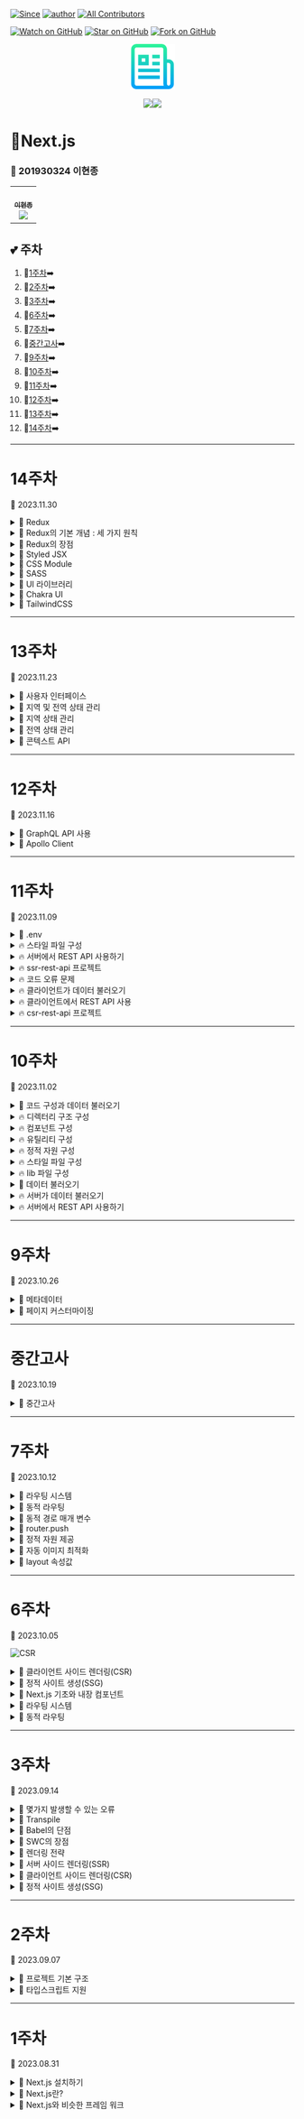 [![Since](https://img.shields.io/badge/since-2023.08.31-333333.svg?style=flat-square)](https://github.com/Brem0827/Tech-Stack)
[![author](https://img.shields.io/badge/author-Brem0827-0066FF.svg?style=flat-square)](https://github.com/Brem0827/Tech-Stack)
[![All Contributors](https://img.shields.io/badge/all_contributors-2-orange.svg?style=flat-square)](#Tech-Stack)

[![Watch on GitHub](https://img.shields.io/github/watchers/Brem0827/Tech-Stack.svg?style=social)](https://github.com/Brem0827/Tech-Stack/watchers)
[![Star on GitHub](https://img.shields.io/github/stars/Brem0827/Tech-Stack.svg?style=social)](https://github.com/Brem0827/Tech-Stack/stargazers)
[![Fork on GitHub](https://img.shields.io/github/forks/Brem0827/Tech-Stack.svg?style=social)](https://github.com/Brem0827/Tech-Stack/network/members)

<div align="center">
  <a href="https://github.com/othneildrew/Best-README-Template">
    <img src="./image/logo.png" alt="Logo" width="80" height="80">
  </a>

<img src="https://img.shields.io/badge/React-61DAFB?style=for-the-badge&logo=React&logoColor=black"><img src="https://img.shields.io/badge/Next.js-000000?style=for-the-badge&logo=Next.js&logoColor=white">

</div>

# 🏃Next.js
### 📔 201930324 이현종

<table align="center">
    <tr>
        <td align="center">
	    <a href="https://github.com/Brem0827">
	    	<img src="https://avatars.githubusercontent.com/u/62270266?v=4?s=100" width="100px;" alt=""/>
				<br/>
					<sub>
					<b>이현종</b>
				<br/>
	    	<img src="https://us-central1-progress-markdown.cloudfunctions.net/progress/100"/>
	        </sub>
	    </a>
	</td>
    </tr>
</table>

💕 주차
---
1. 💭[1주차](#1주차)➡️
2. 💭[2주차](#2주차)➡️
3. 💭[3주차](#3주차)➡️
4. 💭[6주차](#6주차)➡️
5. 💭[7주차](#7주차)➡️
6. 💭[중간고사](#중간고사)➡️
7. 💭[9주차](#9주차)➡️
8. 💭[10주차](#10주차)➡️
9. 💭[11주차](#11주차)➡️
10. 💭[12주차](#12주차)➡️
11. 💭[13주차](#13주차)➡️
12. 💭[14주차](#14주차)➡️

---
# 14주차

🔋 2023.11.30

<details><summary>💬 Redux </summary>

- JavaScript(자바스트립트) 상태관리 라이브러리이다.

</details>

<details><summary>💬 Redux의 기본 개념 : 세 가지 원칙 </summary>

## Single source of truth

- 동일한 데이터는 항상 같은 곳에서 가지고 온다.

- 즉, 스토어라는 하나뿐인 데이터 공간이 있다는 의미이다.

## State is read-only

- 리액트에서는 setState 메소드를 활용해야만 상태 변경이 가능하다.

- 리덕스에서도 액션이라는 객체를 통해서만 상태를 변경할 수 있다.

## Changes are made with pure functions

- 변경은 순수함수로만 가능하다.

- 리듀서와 연관되는 개념이다.

- Store(스토어) – Action(액션) – Reducer(리듀서)

</details>

<details><summary>💬 Redux의 장점 </summary>

- 상태를 예측 가능하게 만든다. (순수함수를 사용하기 때문)

- 유지보수 (복잡한 상태 관리와 비교)

- 디버깅에 유리 (action과 state log 기록 시) → redux dev tool (크롬 확장)

- 테스트를 붙이기 용의 (순수함수를 사용하기 때문)

</details>

<details><summary>💬 Styled JSX </summary>

- 새로운 스타일링 언어를 배우지 않고 자바스크립트와 CSS규칙을 함께 사용

- Styled JSX는 CSS-in-JS 라이브러리, 즉 CSS 속성 지정을 위해 자바스크립트를 사용할 수 있는 라이브러리 입니다.

```jsx

export default function Button(props) {
    return(
        <>
            <button className="button">{props.children}</button>
            <style jsx>
                {`
                    .button {
                        padding: 1em;
                        border-radius: 1em;
                        border: none;
                        background: green;
                        color: white;
                    }
                `}
            </style>
        </>
    )
}

```

</details>

<details><summary>💬 CSS Module </summary>

- 자바스크립트 코드 안에서 정의한 CSS 규칙은 실행 도중 또는 컴파일 시점에 CSS로 변환됩니다.

- 변환 시점은 사용하는 라이브러리나 설정에 따라 다릅니다.

- 대부분의 CSS-in-JS 라이브러리는 IDE나 코드 편집기 등의 개발 도구에 대한 지원이 부족합니다.

- 문법 하이라이팅, 자동 완성, 린팅 등의 기능을 제공하지 않기 때문에 개발자가 불편함을 겪을 수 있습니다.

- 또한 CSS-in-JS 방식을 사용하면 코드 내에서 CSS에 대한 의존성이 점점 더 커지기 떄문에 애플리케이션 번들이 더 커지고 느려지기 쉽습니다.

- 서버가 미리 CSS 규칙을 생성해놓아도 클라이언트에서 리액트 하이드레이션이 끝나면 CSS 규칙을 재생성 해야합니다.

## 자동으로 접두사 추가

- Can I Use 에서 가져온 값을 이용해서 CSS 규칙에 벤더별 접두사를 붙여줍니다.

## 모든 브라우저에서의 플렉스박스 버그 수정

- PostCSS는 커뮤니티에서 엄선한 플렉스박스 이슈를 참고하여 모든 브라우저에서 플렉스박스가 올바르게 작동할 수 있도록 몇 가지 기능을 추가하였습니다.

## IE11 호환성

- PostCSS 컴파일은 새로운 CSS 기능들을 컴파일해서 IE11과 같이 오래된 브라우저에서도 사용할 수 있도록 해줍니다.

- 물론 모든 것을 다 컴파일해주지는 않습니다.

</details>

<details><summary>💬 SASS </summary>

- Styled JSX나 CSS Module과 마찬가지로 Next.js는 기본적으로 SASS를 지원합니다.

- 다만 패키지를 설치해야지만 사용 가능합니다

```jsx

import styles from '../styles/Home.module.scss'

export default function Home() {
    return (
        <div className={StyleSheet.homepage}>
            <h1> Welcome to the CSS Modules example</h1>
        </div>
    );
}

```

```css

.button-danger {
  @extend .button-default;
  color: white;
}

&.danger {
  color:white
}

```

</details>

<details><summary>💬 UI 라이브러리 </summary>

- UI 라이브러르, 프레임워크, 유틸리티 기능이 필수는 아닙니다.

- UI 라이브러리의 핵심은 많이 사용하는 기능을 추상화하고 서로 다른 UI 간에도 코드 재사용을 최대화하며, 생산성을 향상시키고 테스트할 뿐만 아니라 UI 컴포넌트에 테마를 적용할 수 있도록 하는 것 입니다.

</details>

<details><summary>💬 Chakra UI </summary>

## 접근성

- 버튼, 모달, 입력 등과 같이 다양한 내장 컴포넌트를 제공하므로 접근하기 쉽습니다.

## 테마

- 레이브러리에서 버튼의 기본 배경색, 모서리 곡률, 패딩 등에 관한 기본 테마를 제공합니다.

- Chakra UI의 내장함수를 사용해서 라이브러리의 컴포넌트와 스타일이나 기본 테마를 변경할 수 있습니다.

## 밝은/어두운 테마

- 밝은 테마와 어두운 테마 모두 지원하며 시스템 설정에 따라 테마를 적용할 수 이씁니다.

## 조합

- Chakra UI의 기본 컴포넌트들을 조립해서 다 많은 컴포넌트를 만들 수 있습니다.

- 라이브러리를 사용해서 마치 레고 블록을 조립하듯 새로운 컴포넌트를 만들 수 있습니다.

## 타입스크립트 지원

- 타입스크립트로 작성되었으며 개발자에게 최고의 개발 경험을 제공합니다.

</details>

<details><summary>💬 TailwindCSS </summary>

## 프레임워크 독립성

- 리액트, 뷰, 앨귤러와 같은 프레임워크나 순수한 HTML 및 자바스크립트에서도 사용할 수 있습니다.

## 테마

- Chakra UI와 마찬가지로 TailwindCSS의 변수값을 조절하여 여러분만의 디자인을 만들 수 있습니다.

## 밝은/어두운 테마 지원

- <html> 요소의 특정 CSS 클래스를 수정해서 어두운 테마를 쉽게 적용하고 해제할 수 있습니다.

## 높은 수준의 최적화

- TailwindCSS에는 많은 CSS 클래스가 있지만 빌드 시점에 사용하지 않는 클래스는 제거됩니다.

## 모바일 지원

- CSS 클래스의 접두사를 활용하여 모바일, 데스크톱, 태블릿 화면에서 원하는 규칙을 지정할 수 있습니다.

</details>

---
# 13주차

🔋 2023.11.23

<details><summary>💬 사용자 인터페이스 </summary>

- 사람(사용자)과 사물 또는 시스템, 기계, 컴퓨터 프로그램 등 사이에서 의사소통을 할 수 있도록 일시적 또는 영구적인 접근을 목적으로 만들어진 물리적, 가상적 매개체

</details>

<details><summary>💬 지역 및 전역 상태 관리 </summary>

- 상태는 동적 정보의 일종입니다.

* 높은 수준의 상호 작용이 가능한 UI 구현합니다.

* 더 뛰어난 UX 개발을 하기 위한 필수 요소 입니다.

- 최신 웹 앱 에서는 UI가 상태를 사용하고 관리하는 경우가 많이 있습니다.

* 밝은 테마에서 어두운 테마로 변경

* 배송 주소를 변경함으로써 폼의 상태를 변경

* 버튼 클릭 만으로 앱의 상태를 변하게 할 수도 있습니다.

- 리액트 앱의 상태 관리가 어려운 것은 데이터의 흐름이 단방향이라는 것 입니다.

- 부모 컴포넌트는 자식에게 속성의 형태로 상태를 전달할 수 있지만, 반대로 자식이 부모에게는 상태를 전달할 수 없습니다.

- 지역 상태는 클래스 컴포넌트나 훅을 사용해서 별다른 어려움 없이 관리할 수 있지만, 전역 상태는 단방향 데이터 흐름 때문에 관리하기가 힘듭니다.

</details>

<details><summary>💬 지역 상태 관리 </summary>

- 지역 상태 관리에 있어서 애플리케이션의 상태는 컴포넌트 스코프 상태를 의미합니다.

- 특정 컴포넌트 안에서만 관리되는 상태를 뜻합니다.

- 다른 컴포넌트들과 데이터를 공유하지 않습니다.

```jsx

import React, {useState} from "react";

function Counter({ initialCount }) {
    const [count, setCount] = useState(initialCount);

    return(
        <div>
            <b>Count isL {count}</b> <br/>
            <button onClick={() => setCount(count + 1)} >
                Increment +
            </button>
            <button onClick={() => setCount(count - 1)} >
                Decrement -
            </button>
        </div>
    )
}

export default Counter;

```

## 아톰 컴포넌트

- 비교적 작은 크기로 가장 흔하게 접할수 있는 컴포넌트 입니다.

## 로딩 상태

- 클라이언트 측에서 외부 데이터를 읽어올 때, 아직 데이터를 다 가져오지 못한 상황 입니다.

- 즉, 전송한 HTTP 요청이 아직 다 끝나지 않은 상태입니다.

- 이런 경우 일반적으로 로딩 상태값을 true로 설정하고, 전송 요청이 끝날 때까지 UI에 스피너 아이콘 등을 표시할 수 있습니다.

</details>

<details><summary>💬 전역 상태 관리 </summary>

- 전역 상태는 여러 컴포넌트가 공유하는 상태를 의미합니다.

- 어떤 컴포넌트라도 접근 및 수정이 가능한 상태입니다.

- Vue.js나 Angular와는 다르게 React는 데이터의 흐름이 단방향입니다.

</details>

<details><summary>💬 콘텍스트 API </summary>

- 콘텍스트 API는 특정 콘텍스트 내의 모든 컴포넌트 간에 데이터를 공유할 수 있는 매우 직관적인 방법을 제공합니다.

- 명시적으로 다른 컴포넌트에 속성값 형태로 데이터를 전달할 필요도 없고 심지어 자식 컴포넌트가 부모 컴포넌트에게 데이터를 공유할 수도 있습니다.

</details>

---
# 12주차

🔋 2023.11.16

<details><summary>💬 GraphQL API 사용 </summary>

- GraphQL은 API에서 사용할 수 있는 질의 언어로, REST나 SOAP 같은 방식과는 다른 새로운 관점으로 API 데이터를 다룹니다.

- GraphQL을 사용하면 꼭 필요한 데이터만 불러오도록 지정할 수 있으며 한 번의 요청으로 여러 곳의 데이터를 불러올 수 있습니다.

- 사용할 데이터에 대해 정적이면서도 강력한 타입 시스템을 제공하는 등 여러 가지 장점을 지니고 있습니다.

</details>

<details><summary>💬 Apollo Client </summary>

- GraphQL와, 클라이언트를 연결해주는 Node.js 패키지

- 프론트엔드에서 다뤄지는 여러가지 데이터를 graphql을 사용해 DB에서 가져올 수 있도록 해줍니다.

- `npm i graphql @apollo/client`

</details>

---
# 11주차

🔋 2023.11.09

<details><summary>💬 .env </summary>

- .env 파일은 절대 커밋하면 안 됩니다.

- .env 파일에는 중요한 개인 정보가 들어있는 경우가 많기 때문에 버전 관리 시스템 등에 이 파일을 업로드 하지 않아야 합니다.

- 특정 파일이 시스템에 업로드되지 않도록 관리해주는 .gitignore .dockerignore과 같은 파일을 통해 중요한 파일이 배포되거나 커밋되지 않도록 미리 설정해두기 바랍니다.

</details>

<details><summary>🔥 스타일 파일 구성 </summary>

- 스타일 파일은 앱에서 어떤 스타일 관련 기술을 사용하는가에 따라 구성이 달라집니다.

- Emotion, styled-components, JSS와 같은 CSS-in-JS 프레임워크의 경우 컴포넌트별로 스타일 파일을 만듭니다.

- 이렇게 하면 스타일 변경도 쉽습니다.

- 만일 컬러 팔레트, 테마, 미디어 쿼리와 같은 공통 스타일의 경우는 styles/ 디렉토리를 사용합니다.

</details>

<details><summary>🔥 서버에서 REST API 사용하기 </summary>

- REST API를 호출할 때는 퍼블릭 API를 호출할 것인지 아니면 프라이빗 API를 호출할 것 인지를 먼저 알아야 합니다.

- Public API는 어떤 인증이나 권한도 필요 없으며, 누구나 호출할 수 있습니다.

- Private API는 호출 전 반드시 인증과 권한 검사 과정을 거쳐야 합니다.

- 이 밖에 API들도 어떻게 인증과 권한 검사 과정을 거치는지 반드시 확인해야 합니다.

</details>

<details><summary>🔥 ssr-rest-api 프로젝트 </summary>

- Axios 패키지를 추가

- Public API를 호출하여 몇몇 상용자의 이름과 ID를 표시

- 사용자의 이름을 클릭하면 세부 페이지로 이동해서 사용자 정보를 자세히 볼 수 있도록 만듭니다.

- page/indes.js 페이지를 97페이지의 코드처럼 수정합니다.

</details>

<details><summary>🔥 코드 오류 문제 </summary>

- 98페이지까지 코딩을 해도 오류가 나는이유는 몇가지 작업을 더 해줘야 하는데, 교재에 설명이 빠져 있었습니다.

- 사용자 상세 페이지는 pages/users/[username].js 파일을 만들고, 사용자 데이터를 불러오도록 만듭니다.

- 사용자 데이터는 https://localhost:3000/api/04/users/[username]으로 가져올 수 있는데, 여기서 [username]은 가져올 사용자 이름이 있는 경로 매개변수 입니다.

</details>

<details><summary>🔥 클라이언트가 데이터 불러오기 </summary>

- 동적 웹 애플리케이션에서는 클라이언트가 데이터를 불러오는경우가 많습니다.

- 그러나 서버가 데이터를 불러오는 것이 좀 더 안전합니다.

- API 엔드포인트 주소, 매개변수 값, HTTP 헤더, 인증 토큰 값 등 중요한 정보가 외부에 노출되지 않기 때문입니다.

* 브라우저에서 HTTP요청을 보낼 때는 반드시 다음 사항을 지켜야 합니다,

- 믿을 수 있는 곳에만 HTTP요청을 보내야 합니다.

- SSL 인증서를 통해 안전하게 접근할 수 있는 곳의 HTTP API만 사용해야 합니다.

- 브라우저에서 원격 데이터베이스에 직접 연결해서는 안 됩니다.

</details>


<details><summary>🔥 클라이언트에서 REST API 사용 </summary>

- getServerSideProps나 getStaticProps 함수 내에서 REST API를 호출하면 서버가 데이터를 가져오지만, 그 외의 컴포넌트 내에서 데이터를 불러오는 작업은 클라이언트가 실행합니다.

- 클라이언트는 주로 두 가지 시점에 데이터를 불러옵니다.

- 바로 컴포넌트가 마운트 된 후와 특정 이벤트가 발생한 후 입니다.

</details>

<details><summary>🔥 csr-rest-api 프로젝트 </summary>

- 새로운 Next를 만들어 클라이언트가 API를 호출하도록 변경합니다.

- pages/index.js파일을 105페이지 코드와 같이 수정합니다.

- 서버에서 API를 호출할 때와 다른 부분

1. 첫 번째: return 안을 보면 'Loading uses...'문자열만 가지고 있습니다.

- HomePage 컴포넌트의 초기 상태 입니다.

2. 두 번째: 리액트 하이드레이션이 일어난 후에야 사용자 목록을 볼 수 있습니다.

- 클라이언트는 컴포넌트가 마운트된 후에 브라우저의 fetch API를 사용해서 HTTP 요청을 보냅니다.

- 사용자 상세 페이지를 다음 순서대로 만들어 봅니다.

- pages/users/[username].js 파일생성 -> getServerSideProps 함수 만들기 -> 경로 매개변수[username]과 .env 인증 토큰 값 가져오기

* 이 코드의 문제점

1. 교차 출처 리소스 공유(CORS)는 브라우저에서 제공하는 보안 기능으로, 서로 다른 도메인에 API 요청을 보낼 때 발생할 수 있는 여러 가지 보안 위험을 제어합니다. -> 서버에서 데이터를 불러오는 경우 이런 문제는 발생하지 않습니다.

- 지금은 로컬에서 실행되기 때문에 CORS문제가 발생하지 않는 것 입니다.

- 원격 서버에서 데이터를 가져오는 경우 CORS 문제가 쉽게 발생합니다.

2. 클라이언트에서 인증 토큰을 노출한다는 점 입니다.

- Network 탭을 보면 특정 엔드포인트로 보낸 HTTP 요청을 볼 수 있습니다.

- 이 요청의 헤더를 보면 평문으로된 인증 토큰 값을 확인할 수 있습니다.

</details>

---
# 10주차

🔋 2023.11.02

<details><summary>💬 코드 구성과 데이터 불러오기 </summary>

- 아토믹 디자인 원칙에 따른 컴포넌트 구성

- 유틸리티 구성

- 정적 자원 구성

- 스타일 파일 구성

- lib 파일 구성

- 서버에서 REST API를 사용하는 방법

- 클라이언트에서 REST API를 사용하는 방법

- 클라이언트 및 서버에서 Apollo를 이용하여 GraphQL API를 사용하는 방법

</details>

<details><summary>🔥 디렉터리 구조 구성 </summary>

- Next.js에서는 특정 파일과 디렉터리가 지정된 위치에 있어야 합니다.

- _app.js나 _document.js 파일, pages/와 public/ 디렉터리 등이 그렇습니다.

- node_modules/: Next.js 프로젝트의 의존성 패키지를 설치하는 디렉터리

- pages/: 웹 애플리케이션의 페이지 파일을 저장하고 라우팅 시스템을 만드는 디렉터리

- public/: 컴파일된 CSS 및 자바스크립트 파일, 이미지, 아이콘 등의 정적 자원을 저장하고 제공하는 디렉터리

- styles/: 스타일링 포맷(CSS, SASS, LESS 등)과 관계없이 스타일링 모듈을 저장하는 디렉터리

</details>

<details><summary>🔥 컴포넌트 구성 </summary>

- 컴포넌트들을 세 가지로 분류하고 각 컴포넌트와 관련된 스타일 및 테스트 파일을 같은 곳에 두어야 합니다.

- 코드를 더 효율적으로 구성하기 위해 아토믹 디자인 원칙에 따라 각 컴포넌트를 서로 다른 수준의 디렉터리에 둡니다.

- 여기서는 컴포넌트를 다음과 같이 네 가지 종류로 나눕니다.

# atoms

- 코드에서 사용되는 가장 기본적인 컴포넌트들 입니다.

- button, input, p와 같은 표준 HTML 요소를 감싸는 용도로 사용되거나, 애니메이션 또는 컬러 팔레트 등과 같은 용도로 사용되는 컴포넌트를 이곳에 저장합니다.

# molecules

- atoms에 속한 컴포넌트 여러 개를 조합하여 좀 더 복잡한 구조를 만드는 컴포넌트들입니다.

- 유틸리티 기능들은 많이 사용되지 않습니다.

# organisms

- molecules와 atoms를 섞어서 더 복잡한 구조의 컴포넌트를 만듭니다.

# templates

- 일종의 페이지 스켈레톤으로, 어디에 organisms, atom, molecules를 배치할지 결정해서 사용자가 접근할 수 있는 페이지를 만듭니다.

</details>

<details><summary>🔥 유틸리티 구성 </summary>

- 컴포넌트를 만들지 않는 코드 파일도 있습니다.

- 이런 파일을 흔히 유틸리티 스크립트라고 하며, 다양한 목적으로 사용할 수 있습니다.

- 유틸리티 함수는 utility/ 디렉터리 아래에 저장하고, 함수 각각을 목적에 맞게 서로 다른 파일로 구분하는 것이 좋습니다.

- 유틸리티 함수들을 각각의 목적에 맞게 서로 다른 파일로 구분할 수 잇습니다.

- 이렇게 하면 개발할 때 필요한 유틸리티 함수를 불러와서 사용하기도 쉽습니다.

</details>

<details><summary>🔥 정적 자원 구성 </summary>

- Next.js에서는 정적 파일을 쉽게 제공할 수 있습니다.

- 제공할 파일을 public/ 디렉터리 아래에 두면 나머지는 프레임워크가 알아서 해주기 때문입니다.

- icons/ 디렉터리는 주로 웹 앱 매니페스트 아이콘을 제공할 용도로 사용됩니다.

- 웹 앱 매니페스트는 JSON 파일로, 앱의 이름이나 모바일 기기에 앱을 설치할 때 표시할 아이콘과 같이 프로그레시브 웹 앱에 관한 유용한 정보를 가지고 있습니다.

- 일반적인 웹 사이트에서는 다음과 같은 정적 자원을 사용합니다.

* 이미지

* 컴파일한 자바스크립트 파일

* 컴파일한 CSS 파일

* 아이콘(favicon 및 웹 앱 아이콘)

* manifest.json, robot.txt등의 정적 파일

</details>

<details><summary>🔥 스타일 파일 구성 </summary>

- 스타일 파일은 Next.js 애플리케이션에서 어떤 스타일 관련 기술을 사용하는가에 따라 그 구성이 달라집니다.

- CSS-in-JS 프레임워크의 경우 컴포넌트별로 스타일 파일을 만듭니다. 그래서 스타일을 변경하기도 쉽습니다.

</details>

<details><summary>🔥 lib 파일 구성 </summary>

- lib 파일은 서드파티 라이브러리를 감싸는 스크립트를 지칭하는 말입니다.

- 유틸리티 스크립트는 범용이기 때문에 컴포넌트나 라이브러리에서 가져다 쓸 수 있지만 lib 파일은 특정 라이브러리에 특화된 것입니다.

</details>

<details><summary>💬 데이터 불러오기 </summary>

- Next.js에서는 클라이언트와 서버 모두에서 데이터를 불러올 수 있습니다.

- 서버는 두 가지 상황에서 데이터를 불러올 수 있습니다.

- 정적 페이지를 만들 때 getStaticProps 함수를 사용해서 빌드 시점에 데이터를 불러올 수 있으며 서버가 페이지를 렌더링할때 getServerSideProps를 통해 실행 도중 데이터를 불러올 수도 있습니다.

- 애플리케이션은 데이터베이스, 검색 엔진, 외부 API, 파일시스템 등과 같이 수많은 외부 소스에서 데이터를 가져올 수 있습니다.

</details>

<details><summary>🔥 서버가 데이터 불러오기 </summary>

- Next.js에서는 서버가 내장 getStaticProps와 getServerSideProps 함수를 사용해서 데이터를 불러올 수 있습니다.

- Node.js는 웹 브라우저와 달리 자바스크립트 fetch API를 제공하지 않기 때문에 서버에서는 두 가지 방법으로 HTTP 요청을 만들고 처리할 수 있습니다.

- Node.js의 내장 HTTP 라이브러리를 사용할 수 있습니다.

- HTTP 클라이언트 라이브러리를 사용할 수 있습니다.

</details>

<details><summary>🔥 서버에서 REST API 사용하기 </summary>

- REST API를 호출할 때는 퍼블릭 API를 호출할 것인지 아니면 프라이빗 API를 호출할 것 인지를 먼저 알아야 합니다.

</details>

---
# 9주차

🔋 2023.10.26

<details><summary>💬 메타데이터 </summary>

- 페이스북의 오픈 그래프처럼 공유 자료를 카드 형태로 보내려면 몇가지 메타데이터를 추가해야 합니다.

- Next.js에서는 내장 Head 컴포넌트를 제공하여 이런 메타 데이터를 쉽게 다를 수 있습니다.

- 어떤 컴포넌트에서든 HTML 페이지의 <Head> 내부 데이터를 변경, 추가, 삭제 할 수 있습니다.

</details>

<details><summary>💬 페이지 커스터마이징 </summary>

- HTML을 클라이언트에 보내기 전에 특정 작업을 처리해야 하는 경우는 pages/ 디렉토리 안에 있는 _app.js와 _document.js 페이지를 이용합니다.

## _app.js

## _document.js

- Next 페이지에서는 <html>, <head>, <body>와 같은 기본적인 HTML 태그를 정의 할 필요가 없습니다.

- Head 컴포넌트에서 이 태그를 제공하고 있습니다.

- pages/_document.js 파일로 기능을 확장할 수 있습니다.

- NextScript는 리액트 하이드레이션과 같은 작업을 처리할 수 있는 커스텀 스크립트가 위치하는 곳 입니다.

- document.js는 페이지를 수정할 때 이 네가지를 반드시 불러와야 합니다.

</details>


---
# 중간고사

🔋 2023.10.19

<details><summary>💬 중간고사 </summary>

- 50분동안 시험 (1~2반 동시 시험)

- ChatGPT & 메신저 금지 (F처리)

- 코드 동작 하지않아도 작성 (부분점수 O)

- 오류 발생시 어떤 오류가 나는지 작성 및 해결방안 작성 (가점 O)

- 주석 작성 (가점 O)

- 배운 내용 중 출제

- 리액트 응용 가능성 다수

</details>

---
# 7주차

🔋 2023.10.12

<details><summary>💬 라우팅 시스템 </summary>

- React의 React Router, Reach Router 등은 클라이언트 라우팅만 구현할 수 있습니다.

- Next는 파일시스템 기반 페이지와 라우팅을 합니다.

- 페이지는 /pages 디렉토리 안의 *.js *.jsx *.ts *.tsx 파일에서 export한 React 컴포넌트 입니다.

* 일반적인 경로

- pages/index.js
-> localhost:3000/

- pages/blog/index.js
-> localhost:3000/blog

* 중첩라우팅

- pages/blog/first-post.js
-> localhost:3000/blog/first-post

- pages/dashboard/settings/username.js
-> localhost:3000/dashboard/settings/username

</details>

<details><summary>💬 동적 라우팅 </summary>

- /pages/posts/[slug].js 파일을 생성하고 다음과 같이 useRouter를 사용하면 파라미터를 사용할 수 있습니다.

- 대괄호는 반드시 사용해야 하고, slug는 pid, category 등 원하는 것을 넣으면 됩니다.

- useRouter 훅을 통해 해당 router 정보를 불러오거나, router.query 내에 설정한 변수와 변수 값을 확인 할 수있습니다.

- 동적인 라우팅 규칙을 만들려면 [slug].js 파일이 필요합니다.

- [slug].js는 매개 변수로 사용되며, 주소창에서 입력하는 값을 모두 받을 수 있습니다.

- 동적 라우팅 규칙을 중첩할 수도 있습니다.

- getServerSideProps와 getStaticProps 함수는 반드시 객체를 반환해야 합니다.

- 함수가 반환한 값을 페이지에서 사용할 때는 함수가 반환한 객체의 props 속성 값을 사용해야 합니다.

```tsx

impoer { useRouter } from 'next/router'

export default function Posts() {
  const router = useRouter();
  const { pid } = router.query;
  return <p>Post: {pid}</p>;
}

```

</details>

<details><summary>💬 동적 경로 매개 변수 </summary>

```js

<Link href='/blog/2023-10-12/happy-new-year'>Read post</Link>
<Link href='/blog/2023-10-12/match-update'>Read post</Link>
<Link href='/blog/2023-10-12/i-love-nextjs'>Read post</Link>

```

```js

<Link
  ref={{
    pathname: '/blog/[date]/[slug]'
    query: {
      date: '2023-10-12'
      slug: 'daelim'
      foo: 'bar'
    }
  }}
  >
  Read post
  </Link>

```

</details>

<details><summary>💬 router.push </summary>

- Link 컴포넌트 대신 useRouter Hook을 사용해서 다른 페이지로 이동할 수 있습니다.

- 로그인을 한 사용자만 접근할 수 있는 페이지를 위한 useAuth라는 훅이 있다고 가정합시다.

- 사용자가 로그인 하지 않았다면 useRouter 훅을 사용해서 로그인 페이지로 이동시킵니다.

- router.push 메서드를 사용해서 로그인 페이지로 이동

- Link 컴포넌트와는 다르게 연결된 페이지를 미리 불러오지 못합니다.

- 클라이언트에서 네비게이션 구현에 router.push를 사용하는 것은 추천하지 않습니다.

</details>

<details><summary>💬 정적 자원 제공 </summary>

- 정적 자원은 미지미, 폰트, 아이콘, 컴파일한 CSS 또는 JS 파일과 같이 동적으로 변하지 않는 모든 종류의 파일을 의미합니다.

- 이러한 정적 자원은 /public 디렉터리 안에 저장하는 방식으로 클라이언트에 쉽게 제공합니다.

- 정적 자원중 이미지 파일은 SEO에 많은 영향을 미칩니다.

- 불러오는데 많은 시간이 걸리고, 불러온 후에도 이미지 주변의 레이아웃이 변경되는 등 UX 관점에서 좋지 않은 영향을 줍니다.

- 이를 누적 레이아웃 이동 이라고 합니다.

- Image 컴포넌트를 사용해서 이와 같은 CLS 문제를 해결합니다.

</details>

<details><summary>💬 자동 이미지 최적화 </summary>

- Next.js 10부터는 Image 컴포넌트를 사용해서 이미지를 자동으로 최적화 할 수 있습니다.

- Next.js가 이 기능을 제공하기 전에는 외부 도구를 사용해서 모든 이미지를 최적화 하고 HTML의 모든 <img> 태그에 복잡한 srcset 속성값을 지정해서 화면 크기별로 이미지를 조정했습니다.

- 이미지 최적화 기능을 사용하면 이미지를 Webp와 같은 최신 이미지 포맷으로 제공할 수 있습니다.

- 최신 포맥을 지원하지 않는 브라우저의 경우에는 png나 jpeg와 같은 예전 이미지 포맷도 제공합니다.

- 필요한 경우 이미지 크기를 조정할 수도 있습니다.

- 특히 클라이언트가 이미지를 요구할 때 최적화 작업을 한다는 장점이 있습니다.

- 따라서 Unplash나 Pexel과 같은 외부 미이지 서비스로 이미지를 제공할 수 있습니다.

```js

module.exports = {
  images: {
    domains: ['images.unsplash.com']
  }
}

```

</details>

<details><summary>💬 layout 속성값 </summary>

- fixed : 이미지의 크기를 지정하면 화면의 크기와 상관 없이 이미지 크기를 유지합니다.

- responsive : HTML img 태그와 같습니다. 이미지 크기를 지정하면 더 크거나 작은 화면에서도 이미지 크기를 조절하지 않고 지정한 대로 유지합니다.

- intrinsic : fixed와 responsive를 절반씩 수용합니다. 크기가 작은 화면에서는 이미지 크기를 조절하지만 이미지 보다 큰 화면에서는 이미지 크기를 조절하지 않습니다.

- fill : 부모 요소의 가로와 세로 크기에 따라 이미지를 늘립니다. layout에 fill을 지정한 경우 width와 height 속성값을 함께 지정할 수 없습니다. fill을 사용하는 것과 width / height 속성을 지정하는 것중 하나만 가능합니다.

</details>

---
# 6주차

🔋 2023.10.05

![CSR](https://miro.medium.com/max/1400/0*IFMD2NrLWG7U-Ve5.png)

<details><summary>💬 클라이언트 사이드 렌더링(CSR) </summary>

- 표준 리액트 앱은 서버에서 자바스크립트 번들을 클라이언트로 전송한 다음 렌더링을 시작합니다.

- `create-react-app (CRA)`을 사용해봤다면 웹 앱이 렌더링을 시작하기 전에 웹 브라우저 화면이 텅텅 비어 있는 것을 본 적이 있을겁니다.

- 서버가 웹 애플리케이션이 필요로 하는 스크립트와 스타일만 포함된 기본 HTML 마크업만 전송하기 때문입니다.

- 실제 렌더링은 클라이언트로 전송한 웹 애플리케이션에서 이루어집니다.

*네이티브 애플리케이션처럼 느껴지는 웹 애플리케이션*

- 전체 자바스크립트 번들을 다운로드 한다는 것은 웹 애플리케이션이 렌더링 할 모든 페이지가 이미 브라우저에 다운로드 되어 있다는 뜻 입니다.

- 다른 페이지로 이동하면 서버에서 그 페이지에 해당하는 새로운 콘텐츠를 다운로드 하지 않고 그냥 페이지의 콘텐츠를 새로운 것으로 바꿉니다.

*쉬운 페이지 전환*

- 클라이언트에서 네비게이션은 브라우저 화면을 새로 고칠 필요 없이 다른 페이지로의 이동을 가능하게 만듭니다.

- 그래서 페이지 간 전환에 멋진 효과를 쉽게 넣을 수 있습니다.

*지연된 로딩과 성능*

- CSR을 사용하면 웹 앱에서는 최소로 필요한 HTML 마크업만 렌더링합니다.

- 사용자가 버튼을 클릭하면 보이는 모달의 경우 실제 HTML 페이지에서는 HTML 마크업으로 존재하지않습니다.

*서버 부하 감소*

- 전체 렌더링 과정이 브라우저에서 일어나기 때문에 서버가 할 일이라고는 아주 간단한 HTML페이지를 클라이언트에 전송하는 것 뿐입니다.

- 서버리스 환경에서 웹 앱을 제공할 수도 있습니다.

*서버리스*

- 개발자가 서버를 관리할 필요 없이 애플리케이션을 빌드하고 실행할 수 있도록 하는 클라우드 네이티브 개발 모델입니다.

## React.useEffect 훅

- 최근 리액트는 함수형 컴포넌트 사용을 강조하고 있으며, componentDidMount 대신 React.useEffect 훅을 사용해도 똑같은 기능을 구현할 수 있습니다.

## process.browser 변수

- 서버에서 렌더링할 때 브라우저 전용 API로 인한 문제를 다른 방법으로 해결 할 수도 있습니다.

- process.browser 값에 따라서 스크립트와 컴포넌트를 조건별로 실행하는 것입니다.

# 동적 컴포넌트 로딩

- `Next.js`는 리액트가 제공하지 않는 기능을 내장 컴포넌트와 유틸리티 함수 형태로 제공합니다.

- dynamic 함수로도 똑같이 동작하게 할 수있습니다.

- CSR은 동적 웹 페이지를 만들 때 SSR보다 더 좋은 선택이 될 수 있습니다.

- 검색 엔진에 노출 될 필요가 없는 페이지를 만드는 경우에는 웹 애플리케이션의 자바스크립트 코드를 먼저 다운로드 한 다음 클라이언트에서 필요한 데이터를 직접 가져가도록 만듭니다.

- 이렇게 하면 서버 부하를 줄이고 애플리케이션을 더 쉽게 확장할 수 있습니다.

</details>

<details><summary>💬 정적 사이트 생성(SSG) </summary>

- SSG는 일부 또는 전체 페이지를 빌드 시점에 미리 렌더링합니다.

- 웹 애플리케이션을 빌드할 때 내용이 거의 변하지 않는 페이지는 정적 페이지로 만들어서 제공하는 것이 더 좋습니다.

- 한 가지 문제점은 일단 웹 페이지를 만들고 나면 다음 배포 전까지 내용이 변하지 않는다는 것 입니다.

- 조금이라도 수정하려면 필요한 데이터를 가져와서 수정하고 다시 생성하는 과정을 반복해야 합니다.

- Next.js는 이런 페이지를 빌드 과정에서 정적 페이지로 미리 렌더링 해서 HTML 마크업 형태로 제공합니다.

- 리액트 하이드레이션 덕분에 이런 정적 페이지에서도 여전히 사용자와 웹 페이지 간의 상호 작용이 가능합니다.

- 만일 데이터가 자주 변하지 않는다면 SSG와 ISR을 사용해서 데이터를 10분동안 캐싱할 수 있습니다.

# 쉬운 확장

- 정적 페이지는 단순 HTML 파일이므로 CDN을 통해 파일을 제공하거나 캐시에 저장하기 쉽습니다.

- 직접 웹 서버에서 웹 애플리케이션을 제공하는 경우에도 정적 페이지는 별도의 연산 없이 정적 자원 형태로 제공되기 때문에 서버에 부하를 거의 주지 않습니다.

# 뛰어난 성능

- 빌드 시점에 HTMl 페이지를 미리 렌더링 하기 때문에 페이지를 요청해도 클라이언트나 서버가 무언가를 처리 할 필요가 없습니다.

- 웹 서버는 정적 파일을 보내기만 하고 클라이언트 브라우저는 파일을 받아서 표시만 하면 됩니다.

- 서버 쪽에 데이터를 요구하지도 않습니다.

# 더 안전한 API 요청

- 페이지 렌더링을 위해 웹 서버가 민감하고 중요한 데이터를 클라이언트로 보낼 필요가 없습니다.

- 외부 API를 호출하거나, 데이터베이스에 접근 하거나, 보호해야 할 데이터에 접근 할 일이 없습니다.

- 필요한 모든 정보가 빌드 시점에 미리 페이지로 렌더링 되어있기 때문입니다.

## SSG 사용 이유

- SEO: 검색 엔진 최적화는 크롤러가 페이지를 쉽게 인덱싱 할 수 있도록 하기 때문에 SSG를 수행하는 최고의 이점 중 하나입니다.

- 속도: 짐작할 수 있듯이 브라우저가 사전에 많은 처리를 하지 않아도 되기 때문에 HTML 페이지를 제공하는 것이 사용자에게 훨씬 더 빠른 속도를 제공합니다. 사전 렌더링을 통해 브라우저는 HTML을 쉽게 가져와 바로 렌더링 할 수 있습니다.

- CDN을 사용한 캐싱: HTML 페이지를 구축해놓으면, CDN 캐싱이 매력을 발휘할 수 있습니다. 페이지는 글로벌하게 사용자에게 더 가까이 저장되므로 훨씬 빠르게 엑세스할 수 있습니다. 모든 요청은 서버가 페이지를 렌더링할 때까지 기다릴 필요가 없으며 CDN에서 페이지를 수신하기만 하면 되기 때문에 계산 리소스와 비용을 절약할 수 있습니다.

</details>

<details><summary>💬 Next.js 기초와 내장 컴포넌트 </summary>

- Next는 서버사이드 렌더링 외에도 많은 내장 컴포넌트와 함수를 제공합니다.

- 3장에서 학습할 내용

1. 클라이언트와 서버에서의 라우팅 시스템 작동방식

2. 페이지 간 이동 최적화

3. Next.js가 정적 자원을 제공하는 방법

4. 자동 이미지 최적화와 새로운 Image 컴포넌트를 사용한 이미지 제공 최적화 기법

5. 컴포넌트에서 HTML 메타데이터를 처리하는 방법

6. _app.js와 _document.js 파일 내용 및 커스터마이징 방법

</details>

<details><summary>💬 라우팅 시스템 </summary>

- React의 React Router, Reach Router 등은 클라이언트 라우팅만 구현할 수 있습니다.

- Next는 파일시스템 기반 페이지와 라우팅을 합니다.

- 페이지는 /pages 디렉토리 안의 *.js *.jsx *.ts *.tsx 파일에서 export한 React 컴포넌트 입니다.

* 일반적인 경로

- pages/index.js
-> localhost:3000/

- pages/blog/index.js
-> localhost:3000/blog

* 중첩라우팅

- pages/blog/first-post.js
-> localhost:3000/blog/first-post

- pages/dashboard/settings/username.js
-> localhost:3000/dashboard/settings/username

</details>

<details><summary>💬 동적 라우팅 </summary>

- /pages/posts/[slug].js 파일을 생성하고 다음과 같이 useRouter를 사용하면 파라미터를 사용할 수 있습니다.

- 대괄호는 반드시 사용해야 하고, slug는 pid, category 등 원하는 것을 넣으면 됩니다.

- useRouter 훅을 통해 해당 router 정보를 불러오거나, router.query 내에 설정한 변수와 변수 값을 확인 할 수있습니다.

```tsx

impoer { useRouter } from 'next/router'

export default function Posts() {
  const router = useRouter();
  const { pid } = router.query;
  return <p>Post: {pid}</p>;
}

```

</details>

---
# 3주차

🔋 2023.09.14

<details><summary>💬 몇가지 발생할 수 있는 오류 </summary>

- 처음 Next 프로젝트 생성시 오류로 생성이 안될수도 있음

* 이는 CRA가 설치되어 있지 않아서 생기는 현상

* 이럴 경우에는 create-react-app을 Global로 설치

`npm i -g create-react-app`

`npx create-next-app`

- Next.js 12 이후 babel을 지원하지 않게 되었습니다.

- 이제는 SWC로 그 기능이 대체되었으므로, 최신환경에서 babel 설정을 하게되면 오류가 발생

- 만일 SWC를 사용하고 싶다면 다음과 같이 12 혹은 최신 버전의 Next 프로젝트를 생성해주면 자동으로 설정

`npx create-next-app@12`

`npx create-next-app@latest`

</details>

<details><summary>💬 Transpile </summary>

- babel은 ECMAScript와 같은 자바스크립트 최신 버전이나, TypeScript를 이전 버전의 코드로 변환시켜주는 Transpile 도구입니다.

- 개발자가 작성한 코드 -> Parse -> Transform -> Generate -> 이전 버전의 코드

- babel의 parse는 자바스크립트를 컴퓨터가 이해할 수 있는 코드 구조인 Abstract Syntax Tree(AST)로 변환해주는 역할을 수행합니다.

- babel의 traverse 모듈은 전체 트리 상태를 유지하며 노드 교체, 제거, 추가를 담당합니다.

- 마지막 generator가 수정된 AST를 일반 코드로 변환 해 주게 됩니다.

- SWC도 babel과 같은 자바스크립트 트랜스 컴파일러 입니다.

- Next 12 이후 부터 babel에서 SWC로 교체 되었습니다.

- SWC는 Rust로 작성되어 있어 babel에 비해 속도가 훨씬 빠릅니다.

</details>

<details><summary>💬 Babel의 단점 </summary>

- babel로 변환된 코드를 이해하기 어렵다.

- 원 코드에 비해 변환 코드의 길이가 늘어난다.

- 변환에 시간이 많이 걸린다.

</details>

<details><summary>💬 SWC의 장점 </summary>

- Next 12 이후 별도의 설정 없이 SWC를 사용할 수 있다.

- Next.js에 내장되어 있다.

- Rust의 WASM 지원으로 어떤 종류의 플랫폼에서도 Next.js를 개발 할 수 있다.

- 변환시간이 빠르다.

- 커뮤니티가 빠르게 성장하고 있어 도움 받기가 쉽다.

</details>

<details><summary>💬 렌더링 전략 </summary>

- 렌더링 전략이란 웹  페이지 또는 웹 애플리케이션을 웹 브라우저에 제공하는 방법을 의미합니다.

- Gatsby와 같은 프레임워크는 정적으로 생성한 페이지를 제공하기에 안성맞춤입니다.

- 다른 프레임워크들은 서버에서 렌더링한 페이지를 만들고 제공하기에 좋습니다.

- Next.js에서는 이 모든 방법을 완전히 새로운 수준으로 제공합니다.

- 어떤 페이지는 빌드 시점에 정적으로 생성하고, 어떤 페이지는 실행 시점에 동적으로 생성할지 쉽게 정할 수 있습니다.

- 또한 특정 페이지에 대한 요청이 있을 때마다 페이지를 다시 생성할 수도 있습니다.

- 그리고 반드시 클라이언트에서 렌더링해야 할 컴포넌트도 지정할 수 있어서 개발이 쉽습니다.

</details>

<details><summary>💬 서버 사이드 렌더링(SSR) </summary>

- `서버 사이드 렌더링`이 생소할 수도 있지만 사실 SSR은 웹 페이지를 제공하는 가장 흔한 방법입니다. 

- `APM`을 이용하는 일반적인 웹 페이지 생성이라고 보면 됩니다.

- PHP, 루비, 파이썬과 같은 언어의 경우에는 HTML 페이지를 웹 브라우저로 전송하기 전에 서버에서 전부 렌더링 합니다.

- 해당 페이지의 모든 자바스크립트 코드가 적재되면 동적으로 페이지 내용을 렌더링합니다.

- 서버에서 렌더링한 페이지에 스크립트 코드를 집어 넣어서 나중에 웹 페이지를 동적으로 처리할 수도 있는데 이를 `하이드레이션` 이라고 합니다.

- 리액트 하이드레이션 덕분에 이 상태에서 웹 앱은 `싱글 페이지 애플리케이션` 처럼 작동할 수 있습니다.

- `클라이언트 사이드 렌더링`과 SSR의 장점을 모두 가지는 것이죠

- *더 안전한 웹 애플리케이션*

- 페이지를 서버에서 렌더링 한다는 것은 쿠키 관리, 주요 API, 데이터 검증 등과 같은 작업을 서버에서 처리한다는 뜻이며, 중요한 데이터를 클라이언트에 노출할 필요가 없기 때문에 더 안전합니다.

- *더 뛰어난 웹 사이트 호환성*

- 클라이언트 환경이 자바스크립트를 사용하지 못하거나 오래된 브라우저를 사용하더라도 웹 페이지를 제공할 수 있습니다.

- *더 뛰어난 SEO*

- 클라이언트에서 서버가 렌더링한 HTML 콘텐츠를 받기 때문에 봇이나 웹 크롤러 같은 검색 엔진 웹 문서 수집기가 페이지를 렌더링 할 필요가 없습니다.

- 그 결과로 웹 애플리케이션의 SEO 점수가 높아집니다.

```tsx

function IndexPage() {
  return <div>This is the index page.</div>
}

```

```tsx

export async function getServerSideProps() {
  const useRequest = await fetch('https://api.github.com/repos/vercel/next.js');
  const userData = await userRequest.json();

  return{
    props: {
      user: userData,
    },
  };
}

function IndexPage(props) {
  return <div>Welcome, {props.user.name}!</div>
}

export default IndexPage;

```

- SSR을 사용하면 클라이언트가 요청할 때마다 페이지를 다시 렌더링 할 수 있는 서버가 필요합니다.

- 웹 앱을 서버에 배포한다면 다른 방식보다 SSR 애플리케이션이 더 많은 자원을 소모하고 더 많은 부하를 보이며 유지 보수 비용도 증가합니다.

- SSR을 사용할 경우 페이지에 대한 요청을 처리하는 시간이 길어진다는 점도 알아두어야 합니다.

- 페이지가 외부 API 또는 데이터 소스에 접근해야 한다면 해당 페이지를 렌더링할 때마다 API나 데이터 소스를 다시 요청하게 됩니다.

- 서버에서 렌더링한 페이지 간의 이동은 클라이언트에서 렌더링한 페이지 혹은 정적으로 생성한 페이지 간의 이동보다 느립니다.

- 항상 염두해 둘 점은 Next.js가 기본적으로 빌드 시점에 정적으로 페이지를 만든다는 점 입니다.

- SSR은 이점이 많지만 주의해야 할 점도 있습니다.

- 브라우저 전용 API를 사용해야 하는 컴포넌트가 있다면 해당 컴포넌트를 반드시 브라우저에서 렌더링하도록 명시적으로 지정해야 합니다.

- Next.js는 페이지를 기본적으로 서버에서 렌더링하기 때문에 window, document와 같은 객체나 API를 제공하지 않습니다.

- 이런 부분에서는 CSR이 필요합니다.

</details>

<details><summary>💬 클라이언트 사이드 렌더링(CSR) </summary>

- 표준 리액트 앱은 서버에서 자바스크립트 번들을 클라이언트로 전송한 다음 렌더링을 시작합니다.

- `create-react-app (CRA)`을 사용해봤다면 웹 앱이 렌더링을 시작하기 전에 웹 브라우저 화면이 텅텅 비어 있는 것을 본 적이 있을겁니다.

- 서버가 웹 애플리케이션이 필요로 하는 스크립트와 스타일만 포함된 기본 HTML 마크업만 전송하기 때문입니다.

- 실제 렌더링은 클라이언트로 전송한 웹 애플리케이션에서 이루어집니다.

*네이티브 애플리케이션처럼 느껴지는 웹 애플리케이션*

- 전체 자바스크립트 번들을 다운로드 한다는 것은 웹 애플리케이션이 렌더링 할 모든 페이지가 이미 브라우저에 다운로드 되어 있다는 뜻 입니다.

- 다른 페이지로 이동하면 서버에서 그 페이지에 해당하는 새로운 콘텐츠를 다운로드 하지 않고 그냥 페이지의 콘텐츠를 새로운 것으로 바꿉니다.

*쉬운 페이지 전환*

- 클라이언트에서 네비게이션은 브라우저 화면을 새로 고칠 필요 없이 다른 페이지로의 이동을 가능하게 만듭니다.

- 그래서 페이지 간 전환에 멋진 효과를 쉽게 넣을 수 있습니다.

*지연된 로딩과 성능*

- CSR을 사용하면 웹 앱에서는 최소로 필요한 HTML 마크업만 렌더링합니다.

- 사용자가 버튼을 클릭하면 보이는 모달의 경우 실제 HTML 페이지에서는 HTML 마크업으로 존재하지않습니다.

*서버 부하 감소*

- 전체 렌더링 과정이 브라우저에서 일어나기 때문에 서버가 할 일이라고는 아주 간단한 HTML페이지를 클라이언트에 전송하는 것 뿐입니다.

- 서버리스 환경에서 웹 앱을 제공할 수도 있습니다.

*서버리스*

- 개발자가 서버를 관리할 필요 없이 애플리케이션을 빌드하고 실행할 수 있도록 하는 클라우드 네이티브 개발 모델입니다.

## React.useEffect 훅

- 최근 리액트는 함수형 컴포넌트 사용을 강조하고 있으며, componentDidMount 대신 React.useEffect 훅을 사용해도 똑같은 기능을 구현할 수 있습니다.

## process.browser 변수

- 서버에서 렌더링할 때 브라우저 전용 API로 인한 문제를 다른 방법으로 해결 할 수도 있습니다.

- process.browser 값에 따라서 스크립트와 컴포넌트를 조건별로 실행하는 것입니다.

# 동적 컴포넌트 로딩

- `Next.js`는 리액트가 제공하지 않는 기능을 내장 컴포넌트와 유틸리티 함수 형태로 제공합니다.

- dynamic 함수로도 똑같이 동작하게 할 수있습니다.

- CSR은 동적 웹 페이지를 만들 때 SSR보다 더 좋은 선택이 될 수 있습니다.

- 검색 엔진에 노출 될 필요가 없는 페이지를 만드는 경우에는 웹 애플리케이션의 자바스크립트 코드를 먼저 다운로드 한 다음 클라이언트에서 필요한 데이터를 직접 가져가도록 만듭니다.

- 이렇게 하면 서버 부하를 줄이고 애플리케이션을 더 쉽게 확장할 수 있습니다.

</details>

<details><summary>💬 정적 사이트 생성(SSG) </summary>

- SSG는 일부 또는 전체 페이지를 빌드 시점에 미리 렌더링합니다.

- 웹 애플리케이션을 빌드할 때 내용이 거의 변하지 않는 페이지는 정적 페이지로 만들어서 제공하는 것이 더 좋습니다.

- Next.js는 이런 페이지를 빌드 과정에서 정적 페이지로 미리 렌더링 해서 HTML 마크업 형태로 제공합니다.

- 리액트 하이드레이션 덕분에 이런 정적 페이지에서도 여전히 사용자와 웹 페이지 간의 상호 작용이 가능합니다.

# 쉬운 확장

- 정적 페이지는 단순 HTML 파일이므로 CDN을 통해 파일을 제공하거나 캐시에 저장하기 쉽습니다.

- 직접 웹 서버에서 웹 애플리케이션을 제공하는 경우에도 정적 페이지는 별도의 연산 없이 정적 자원 형태로 제공되기 때문에 서버에 부하를 거의 주지 않습니다.

# 뛰어난 성능

- 

</details>

---
# 2주차

🔋 2023.09.07

<details><summary>💬 프로젝트 기본 구조 </summary>

- Next.js는 네비게이션을 구현할 때 react-router와 같은 라이브러리를 사용하지 않고, page/ 디렉토리를 사용합니다.

- pages/ 디렉토리 안의 모든 js 파일은 public 페이지가 됩니다.

- pages/ 의 index.js 파일을 복사해서, about.js로 이름을 바꾸면, ~~ 으로 접속할 수 있습니다.

- public/ 디렉토리에는 웹 사이트의 모든 퍼블릭 페이지와 정적 콘텐츠가 있습니다.

- styles/ 디렉토리에는 앱에서 사용하는 스타일시트를 넣습니다.

- 용도가 정해져 있는 디렉토리는 pages/와 public/ 뿐입니다.

- 나머지 디렉토리는 필요에 따라서 다른 목적으로 사용하거나 삭제해도 됩니다.

</details>

<details><summary>💬 타입스크립트 지원 </summary>

- Next.js는 타입스크립트로 작성된 프레임워크라서 태생적으로 고품질의 타입 정의를 지원합니다.

- tsconfig.json 파일은 아무 내용도 없는 빈 파일이지만 패키지들을 설치하고 나면 Next.js는 기본 설정 내용을 이 파일에 기록합니다.

- 필요한 경우 이 파일의 내용을 수정해서 타입스크립트 설정을 바꿀수 있지만 Next.js가 바벨의 `@babel/plugin-transform-typescript`를 사용하여 설정 파일을 관리하기 때문에 다음 주의사항을 숙지해야 합니다.

`@babel/plugin-transform-typescript 플러그인은 타입스크립트에서 자주 사용하는 const enum을 지원하지 않습니다. const enum을 사용하고 싶다면 바벨 설정에 babel-plugin-const-enum을 추가해야 합니다.`

`export =와 import = 구문은 사용할 수 없습니다. 두 가지 모두 ECMAScript 코드로 컴파일할 수 없기 때문입니다. babel-plugin-replacets-export-assignment를 설치하거나 import x, {y} from 'same-package' 또는 export default x와 같은 올바른 ECMAScript 구문으로 바꾸어야 합니다.`

- Next.js는 프로젝트 최상위 디렉터리에 next-env.d.ts 파일도 만듭니다.

- 이 파일은 마음대로 수정해도 되지만 지워서는 안됩니다.

</details>

---
# 1주차

🔋 2023.08.31

<details><summary>💬 Next.js 설치하기 </summary>

`npx create-next-app <app-name>`
- 필요한 의존성 패키지들이 설치되고 몇 개의 기본 페이지 생성

`npx create-next-app <app-name> --use-npm`
- Next.js Github 저장소에서 원하는 보일러플레이트 코드를 다운로드해서 세 Next.js 프로젝트를 시작

`npx create-next-app <app-name> --example with-docker`
- 웹사이트에서 코드를 다운로드 한 다음 필요한 의존성 패키지들을 설치
- 다운로드 한 파일을 수정하거나 커스터마이징하는 방법으로 개발 시작 가능

</details>

<details><summary>💬 Next.js란? </summary>

  * 리액트의 가장 큰 문제점인 기본적으로 클라이언트 사이드에서만 작동한다는 문제를 해결하기 위해 많은 개발자들이 웹 애플리케이션을 서버에서 미리 렌더링해두는 방법을 연구하기 시작했습니다.

  * 서버 사이드 렌더링을 사용할 수 있다면 리액트 앱을 순수한 HTML 페이지로 미리 렌더링해둔 다음 브라우저가 이를 다운로드하여 즉각 화면에 표시하고, 클라이언트에서 자바스크립트 번들을 다 받으면 사용자가 우베 앱과 상호작용을 할 수 있게 됩니다.

  * 이러한 연구 결과로 Vercel이 Next.js를 만들었습니다.

  * Next.js는 첫 릴리스부터 리액트가 제공하지 않는 다양한 기능을 제공하면서 리액트 웹 앱 개발 분야의 판도를 뒤흔들어 놓았습니다.

  * Next.js는 다음과 같은 기능을 제공합니다.

  - 정적 사이트 생성

  - 증분 정적 콘텐츠 생성

  - 타입스크립트에 대한 기본 지원

  - 자동 폴리필 사용

  - 이미지 최적화

  - 웹 애플리케이션의 국제화 지원

  - 성능 분석

</details>

<details><summary>💬 Next.js와 비슷한 프레임 워크 </summary>

  * `Gatsby`

  * Gatsby는 Next.js대신 사용할 수 있는 유명한 프레임워크입니다.

  * 특히 정적 웹 사이트를 만들 수 있는 프레임워크를 찾는다면 더할 나위없이 좋은 선택 입니다.

  * Next.js와 달리 Gatsby는 정적 사이트 생성만 지원합니다.

  * 모든 페이지를 빌드 시점에 미리 렌더링해서 정적 콘텐츠 형태로 만들기 때문에 어떤 콘텐츠 전송 네트워크로도 제공할 수 있습니다.

  * 데이터에 따라 동적으로 변하는 복잡한 웹 사이트는 만들 수 없습니다.

  * `Razzle`

  * Razzle은 Next.js만큼 유명하지는 않지만 서버 사이드 렌더링이 가능한 자바스크립트 애플리케이션을 만들 수 있습니다.

  * Razzle의 핵심은 create-react-app 도구를 쉽게 사용하면서도 서버와 클라이언트의 복잡한 애플리케이션 설정들을 추상화하고 단순하게 만들 수 있다는 점 입니다.

  * Next.js나 다른 프레임워크 대신 Razzle을 썼을 떄의 가장 큰 장점은 사용할 프레임워크에 대한 지식이 없어도 된다는 점 입니다.

  * `Nuxt.js`

  * 뷰를 사용한 웹 애플리케이션 개발에서 리액트의 Next.js에 해당하는 것은 Nuxt.js입니다.

  * 서버 사이드 렌더링, 정적 사이트 생성, 프로그레시브 웹 앱관리 등과 같은 기능을 제공하면서도 성능, SEO, 개발 속도 등에서 별다른 차이가 나지 않습니다.

  * Nuxt.js나 Next.js 모두 같은 목표를 갖는 프레임워크지만 Nuxt.js는 좀 더 많은 설정을 필요로 합니다.

  * Nuxt.js 설정 파일에서는 레이아웃, 전역 플러그인과 컴포넌트, 라우트 등을 지정할 수 있습니다.

  * `Angular Universal`

  * 앵귤러는 서버에서 자바스크립트 코드를 실행하고 렌더링 하는 기능을 제공하고자 Angular Universal을 세상에 선보였습니다.

  * 정적 사이트 생성과 서버 사이드 렌더링을 지원하지만 Nuxt.js나 Next.js와 다른 점은 가장 큰 소프트웨어 회사인 구글에서 만들었다는 점 입니다.

</details>